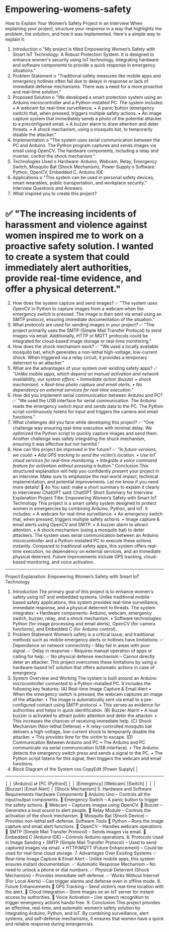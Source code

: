 # Empowering-womens-safety
How to Explain Your Women’s Safety Project in an Interview
When explaining your project, structure your response in a way that highlights the problem, the solution, and how it was implemented. Here's a simple way to explain it:
1. Introduction
o "My project is titled Empowering Women’s Safety with Smart IoT Technology: A Robust Protection System. It is designed to enhance women's security using IoT technology, integrating hardware and software components to provide a quick response in emergency situations."
2. Problem Statement
o "Traditional safety measures like mobile apps and emergency hotlines often fail due to delays in response or lack of immediate defense mechanisms. There was a need for a more proactive and real-time solution."
3. Proposed Solution
o "We developed a smart protection system using an Arduino microcontroller and a Python-installed PC. The system includes:
▪ A webcam for real-time surveillance.
▪ A panic button (emergency switch) that, when pressed, triggers multiple safety actions.
▪ An image capture system that immediately sends a photo of the potential attacker to a preconfigured email.
▪ A buzzer alarm to draw attention and deter threats.
▪ A shock mechanism, using a mosquito bat, to temporarily disable the attacker."
4. Implementation
o "The system uses serial communication between the PC and Arduino. The Python program captures and sends images via email using OpenCV. The hardware components, including a relay and inverter, control the shock mechanism."
5. Technologies Used
o Hardware: Arduino, Webcam, Relay, Emergency Switch, Mosquito Bat (Shock Mechanism), Power Supply
o Software: Python, OpenCV, Embedded C, Arduino IDE
6. Applications
o "This system can be used in personal safety devices, smart wearables, public transportation, and workplace security."
Interview Questions and Answers
1. What inspired you to create this project?
# ✅ "The increasing incidents of harassment and violence against women inspired me to work on a proactive safety solution. I wanted to create a system that could immediately alert authorities, provide real-time evidence, and offer a physical deterrent."
2. How does the system capture and send images?
✅ "The system uses OpenCV in Python to capture images from a webcam when the emergency switch is pressed. The image is then sent via email using an SMTP protocol, ensuring immediate documentation of the situation."
3. What protocols are used for sending images in your project?
✅ "The project primarily uses the SMTP (Simple Mail Transfer Protocol) to send images via email. Additionally, HTTP or MQTT protocols could be integrated for cloud-based image storage or real-time monitoring."
4. How does the shock mechanism work?
✅ "We used a locally available mosquito bat, which generates a non-lethal high-voltage, low-current shock. When triggered via a relay circuit, it provides a temporary deterrent to an attacker."
5. What are the advantages of your system over existing safety apps?
✅ *"Unlike mobile apps, which depend on manual activation and network availability, our system offers:
• Immediate action (buzzer + shock mechanism).
• Real-time photo capture and email alerts.
• No dependency on external services for real-time execution."*
6. How did you implement serial communication between Arduino and PC?
✅ "We used the USB interface for serial communication. The Arduino reads the emergency switch input and sends data to the PC. The Python script continuously listens for input and triggers the camera and email functions."
7. What challenges did you face while developing this project?
✅ "One challenge was ensuring real-time execution with minimal delay. We optimized the Python script to quickly capture images and send them. Another challenge was safely integrating the shock mechanism, ensuring it was effective but not harmful."
8. How can this project be improved in the future?
✅ *"In future versions, we could:
• Add GPS tracking to send the victim’s location.
• Use IoT cloud services for real-time monitoring.
• Integrate a voice command feature for activation without pressing a button."*
Conclusion
This structured explanation will help you confidently present your project in an interview. Make sure to emphasize the real-world impact, technical implementation, and potential improvements. Let me know if you need more details! 🚀
4o
You said:
make a short summary to explain it clearly to interviewer
ChatGPT said:
ChatGPT
Short Summary for Interview Explanation
Project Title: Empowering Women’s Safety with Smart IoT Technology
This project is a smart safety system designed to protect women in emergencies by combining Arduino, Python, and IoT. It includes:
• A webcam for real-time surveillance.
• An emergency switch that, when pressed, triggers multiple safety actions.
• Image capture & email alerts using OpenCV and SMTP.
• A buzzer alarm to attract attention.
• A shock mechanism (using a mosquito bat) to deter attackers.
The system uses serial communication between an Arduino microcontroller and a Python-installed PC to execute these actions instantly. Compared to traditional safety apps, this system offers real-time execution, no dependency on external services, and an immediate physical deterrent.
Future improvements include GPS tracking, cloud-based monitoring, and voice activation.
----------------------------------------------------------------------------------------------------------------
Project Explanation: Empowering Women’s Safety with Smart IoT Technology
1. Introduction
The primary goal of this project is to enhance women's safety using IoT and embedded systems. Unlike traditional mobile-based safety applications, this system provides real-time surveillance, immediate response, and a physical deterrent to threats.
The system integrates:
• Hardware components: Arduino, webcam, emergency switch, buzzer, relay, and a shock mechanism.
• Software technologies: Python (for image processing and email alerts), OpenCV (for camera functions), and Embedded C (for Arduino control).
2. Problem Statement
Women’s safety is a critical issue, and traditional methods such as mobile emergency alerts or hotlines have limitations: ✅ Dependence on network connectivity – May fail in areas with poor signal. ✅ Delay in response – Requires manual operation of apps or calling for help. ✅ No physical defense mechanism – Cannot directly deter an attacker.
This project overcomes these limitations by using a hardware-based IoT solution that offers automatic actions in case of emergency.
3. System Overview and Working
The system is built around an Arduino microcontroller connected to a Python-installed PC. It includes the following key features:
(A) Real-time Image Capture & Email Alert
• When the emergency switch is pressed, the webcam captures an image of the attacker.
• The image is automatically sent via email to a pre-configured contact using SMTP protocol.
• This serves as evidence for authorities and helps in quick identification.
(B) Buzzer Alarm
• A loud buzzer is activated to attract public attention and deter the attacker.
• This increases the chances of receiving immediate help.
(C) Shock Mechanism (Non-lethal Defense)
• A relay-controlled mosquito bat delivers a high-voltage, low-current shock to temporarily disable the attacker.
• This provides time for the victim to escape.
(D) Communication Between Arduino and PC
• The Arduino and PC communicate via serial communication (USB interface).
• The Arduino detects the emergency switch press and sends a signal to the PC.
• The Python script listens for this signal, then triggers the webcam and email functions.
4. Block Diagram of the System
css
CopyEdit
[Power Supply]
│
----------------
│ │
[Arduino] ⇄ [PC (Python)]
│ │
[Emergency] [Webcam]
[Switch] │
│ │
[Buzzer] [Email Alert]
│
[Shock Mechanism]
5. Hardware and Software Requirements
Hardware Components
🔹 Arduino Uno – Controls all the input/output components. 🔹 Emergency Switch – A panic button to trigger the safety actions. 🔹 Webcam – Captures images using OpenCV. 🔹 Buzzer – Generates a loud sound to alert people. 🔹 Relay Module – Controls the activation of the shock mechanism. 🔹 Mosquito Bat (Shock Device) – Provides non-lethal self-defense.
Software Tools
🔹 Python – Runs the image capture and email alert functions. 🔹 OpenCV – Handles webcam operations. 🔹 SMTP (Simple Mail Transfer Protocol) – Sends images via email. 🔹 Embedded C (Arduino IDE) – Controls Arduino operations.
6. Protocols Used in Image Sending
• SMTP (Simple Mail Transfer Protocol) – Used to send captured images via email.
• HTTP/MQTT (Future Enhancement) – Could be used for real-time cloud storage.
7. Advantages Over Existing Systems
✅ Real-time Image Capture & Email Alert – Unlike mobile apps, this system ensures instant documentation. ✅ Automatic Response Mechanism – No need to unlock a phone or dial numbers. ✅ Physical Deterrent (Shock Mechanism) – Provides immediate self-defense. ✅ Works Without Internet (For Local Alerts) – Can trigger alarms and defense even in offline mode.
8. Future Enhancements
🚀 GPS Tracking – Send victim’s real-time location with the alert. 🚀 Cloud Integration – Store images on an IoT server for instant access by authorities. 🚀 Voice Activation – Use speech recognition to trigger emergency actions hands-free.
9. Conclusion
This project provides an effective, real-time, and automatic women’s safety solution by integrating Arduino, Python, and IoT. By combining surveillance, alert systems, and self-defense mechanisms, it ensures that women have a quick and reliable response during emergencies.
